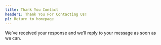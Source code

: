 ```yaml
---
title: Thank You Contact
header1: Thank You For Contacting Us!
p1: Return to homepage
---
```

We’ve received your response and we’ll reply to your message as soon as we can.
